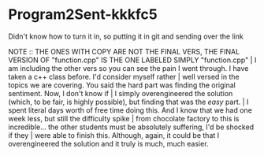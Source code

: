 # Program2Sent-kkkfc5
Didn't know how to turn it in, so putting it in git and sending over the link


NOTE :: THE ONES WITH COPY ARE NOT THE FINAL VERS, THE FINAL VERSION OF "function.cpp" IS THE ONE LABELED SIMPLY "function.cpp"
         |  I am including the other vers so you can see the pain I went through. I have taken a c++ class before. I'd consider myself rather 
         |  well versed in the topics we are covering. You said the hard part was finding the original sentiment. Now, I don't know if
         |  I simply overengineered the solution (which, to be fair, is highly possible), but finding that was the *easy* part.
         |  I spent literal days worth of free time doing this. And I know that we had one week less, but still the difficulty spike
         |  from chocolate factory to this is incredible... the other students must be absolutely suffering, I'd be shocked if they 
         |  were able to finish this. Although, again, it could be that I overengineered the solution and it truly is much, much easier.
